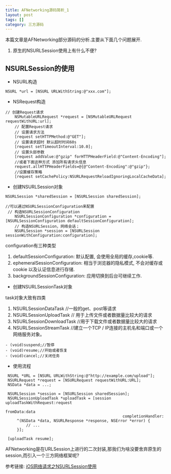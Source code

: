 ```yaml
---
title: AFNetworking源码简析_1
layout: post
tags: []
category: 三方源码
---
```

本篇文章是AFNetworking部分源码的分析.主要从下面几个问题展开.

1. 原生的NSURLSession使用上有什么不便?

## NSURLSession的使用

* NSURL构造

```
NSURL *url = [NSURL URLWithString:@"xxx.com"];
```

* NSRequest构造

```
// 创建Request请求
    NSMutableURLRequest *request = [NSMutableURLRequest requestWithURL:url];
    // 配置Request请求
    // 设置请求方法
    [request setHTTPMethod:@"GET"];
    // 设置请求超时 默认超时时间60s
    [request setTimeoutInterval:10.0];
    // 设置头部参数
    [request addValue:@"gzip" forHTTPHeaderField:@"Content-Encoding"];
    //或者下面这种方式 添加所有请求头信息
    request.allHTTPHeaderFields=@{@"Content-Encoding":@"gzip"};
    //设置缓存策略
    [request setCachePolicy:NSURLRequestReloadIgnoringLocalCacheData];
```

* 创建NSURLSession对象

```
NSURLSession *sharedSession = [NSURLSession sharedSession];

//可以通过NSURLSessionConfiguration来配置
 // 构造NSURLSessionConfiguration
    NSURLSessionConfiguration *configuration = [NSURLSessionConfiguration defaultSessionConfiguration];
    // 构造NSURLSession，网络会话；
    NSURLSession *session = [NSURLSession sessionWithConfiguration:configuration];
```
configuration有三种类型
1. defaultSessionConfiguration: 默认配置, 会使用全局的缓存,cookie等.
2. ephemeralSessionConfiguration: 相当于浏览器的隐私模式, 不会对缓存或 cookie 以及认证信息进行存储.
3. backgroundSessionConfiguration: 应用切换到后台可继续工作.

* 创建NSURLSessionTask对象

task对象大致有四类
1. NSURLSessionDataTask  //一般的get、post等请求
2. NSURLSessionUploadTask // 用于上传文件或者数据量比较大的请求
3. NSURLSessionDownloadTask //用于下载文件或者数据量比较大的请求
4. NSURLSessionStreamTask //建立一个TCP / IP连接的主机名和端口或一个网络服务对象。

```
- (void)suspend;//暂停
- (void)resume;//开始或者恢复
- (void)cancel;//关闭任务
```

* 使用流程
```
 NSURL *URL = [NSURL URLWithString:@"http://example.com/upload"];
 NSURLRequest *request = [NSURLRequest requestWithURL:URL];
 NSData *data = ...;

 NSURLSession *session = [NSURLSession sharedSession];
 NSURLSessionUploadTask *uploadTask = [session uploadTaskWithRequest:request
                                                            fromData:data
                                                   completionHandler:
     ^(NSData *data, NSURLResponse *response, NSError *error) {
         // ...
     }];

 [uploadTask resume];
```

AFNetworking是在URLSession上进行的二次封装,那我们为啥没要舍弃原生的session,而引入一个三方网络框架呢?







参考链接:
[iOS网络请求之NSURLSession使用](http://www.cnblogs.com/whoislcj/p/6369717.html)